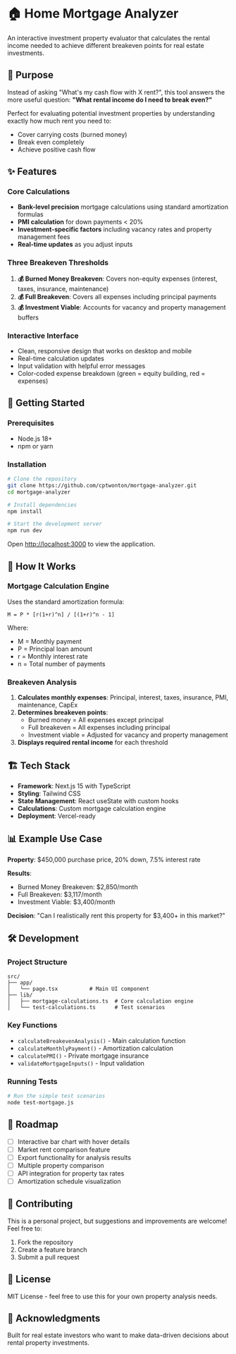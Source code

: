# 🏠 Home Mortgage Analyzer

An interactive investment property evaluator that calculates the rental income needed to achieve different breakeven points for real estate investments.

## 🎯 Purpose

Instead of asking "What's my cash flow with X rent?", this tool answers the more useful question: **"What rental income do I need to break even?"**

Perfect for evaluating potential investment properties by understanding exactly how much rent you need to:
- Cover carrying costs (burned money)
- Break even completely 
- Achieve positive cash flow

## ✨ Features

### Core Calculations
- **Bank-level precision** mortgage calculations using standard amortization formulas
- **PMI calculation** for down payments < 20%
- **Investment-specific factors** including vacancy rates and property management fees
- **Real-time updates** as you adjust inputs

### Three Breakeven Thresholds
1. **💰 Burned Money Breakeven**: Covers non-equity expenses (interest, taxes, insurance, maintenance)
2. **💰 Full Breakeven**: Covers all expenses including principal payments
3. **💰 Investment Viable**: Accounts for vacancy and property management buffers

### Interactive Interface
- Clean, responsive design that works on desktop and mobile
- Real-time calculation updates
- Input validation with helpful error messages
- Color-coded expense breakdown (green = equity building, red = expenses)

## 🚀 Getting Started

### Prerequisites
- Node.js 18+ 
- npm or yarn

### Installation

```bash
# Clone the repository
git clone https://github.com/cptwonton/mortgage-analyzer.git
cd mortgage-analyzer

# Install dependencies
npm install

# Start the development server
npm run dev
```

Open [http://localhost:3000](http://localhost:3000) to view the application.

## 🧮 How It Works

### Mortgage Calculation Engine
Uses the standard amortization formula:
```
M = P * [r(1+r)^n] / [(1+r)^n - 1]
```

Where:
- M = Monthly payment
- P = Principal loan amount
- r = Monthly interest rate
- n = Total number of payments

### Breakeven Analysis
1. **Calculates monthly expenses**: Principal, interest, taxes, insurance, PMI, maintenance, CapEx
2. **Determines breakeven points**: 
   - Burned money = All expenses except principal
   - Full breakeven = All expenses including principal
   - Investment viable = Adjusted for vacancy and property management
3. **Displays required rental income** for each threshold

## 🏗️ Tech Stack

- **Framework**: Next.js 15 with TypeScript
- **Styling**: Tailwind CSS
- **State Management**: React useState with custom hooks
- **Calculations**: Custom mortgage calculation engine
- **Deployment**: Vercel-ready

## 📊 Example Use Case

**Property**: $450,000 purchase price, 20% down, 7.5% interest rate

**Results**:
- Burned Money Breakeven: $2,850/month
- Full Breakeven: $3,117/month  
- Investment Viable: $3,400/month

**Decision**: "Can I realistically rent this property for $3,400+ in this market?"

## 🛠️ Development

### Project Structure
```
src/
├── app/
│   └── page.tsx          # Main UI component
├── lib/
│   ├── mortgage-calculations.ts  # Core calculation engine
│   └── test-calculations.ts      # Test scenarios
```

### Key Functions
- `calculateBreakevenAnalysis()` - Main calculation function
- `calculateMonthlyPayment()` - Amortization calculation
- `calculatePMI()` - Private mortgage insurance
- `validateMortgageInputs()` - Input validation

### Running Tests
```bash
# Run the simple test scenarios
node test-mortgage.js
```

## 🎯 Roadmap

- [ ] Interactive bar chart with hover details
- [ ] Market rent comparison feature
- [ ] Export functionality for analysis results
- [ ] Multiple property comparison
- [ ] API integration for property tax rates
- [ ] Amortization schedule visualization

## 🤝 Contributing

This is a personal project, but suggestions and improvements are welcome! Feel free to:
1. Fork the repository
2. Create a feature branch
3. Submit a pull request

## 📝 License

MIT License - feel free to use this for your own property analysis needs.

## 🙏 Acknowledgments

Built for real estate investors who want to make data-driven decisions about rental property investments.
